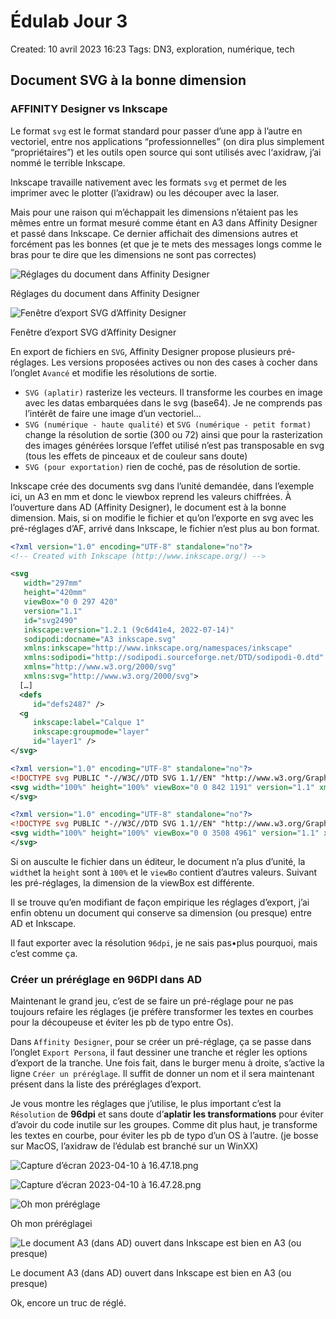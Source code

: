 # Édulab Jour 3

Created: 10 avril 2023 16:23
Tags: DN3, exploration, numérique, tech

## Document SVG à la bonne dimension

### AFFINITY Designer vs Inkscape

Le format `svg` est le format standard pour passer d’une app à l’autre en vectoriel, entre nos applications “professionnelles” (on dira plus simplement “propriétaires”) et les outils open source qui sont utilisés avec l‘axidraw, j’ai nommé le terrible Inkscape.

Inkscape travaille nativement avec les formats `svg` et permet de les imprimer avec le plotter (l’axidraw) ou les découper avec la laser.

Mais pour une raison qui m’échappait les dimensions n’étaient pas les mêmes entre un format mesuré comme étant en A3 dans Affinity Designer et passé dans Inkscape. Ce dernier affichait des dimensions autres et forcément pas les bonnes (et que je te mets des messages longs comme le bras pour te dire que les dimensions ne sont pas correctes)

![Réglages du document dans Affinity Designer](medias/Capture_decran_2023-04-10_a_16.27.49.png)

Réglages du document dans Affinity Designer

![Fenêtre d’export SVG  d’Affinity Designer](medias/Capture_decran_2023-04-10_a_16.29.55.png)

Fenêtre d’export SVG  d’Affinity Designer

En export de fichiers en `SVG`, Affinity Designer propose plusieurs pré-réglages. Les versions proposées actives ou non des cases à cocher dans l’onglet `Avancé` et modifie les résolutions de sortie.

- `SVG (aplatir)` rasterize les vecteurs. Il transforme les courbes en image avec les datas embarquées dans le svg (base64). Je ne comprends pas l’intérêt de faire une image d’un vectoriel…
- `SVG (numérique - haute qualité)` et `SVG (numérique - petit format)` change la résolution de sortie (300 ou 72) ainsi que pour la rasterization des images générées lorsque l’effet utilisé n’est pas transposable en svg (tous les effets de pinceaux et de couleur sans doute)
- `SVG (pour exportation)` rien de coché, pas de résolution de sortie.

Inkscape crée des documents svg dans l’unité demandée, dans l’exemple ici, un A3 en mm et donc le viewbox reprend les valeurs chiffrées. À l’ouverture dans AD (Affinity Designer), le document est à la bonne dimension. Mais, si on modifie le fichier et qu’on l’exporte en svg avec les pré-réglages d’AF, arrivé dans Inkscape, le fichier n’est plus au bon format.

```svg
<?xml version="1.0" encoding="UTF-8" standalone="no"?>
<!-- Created with Inkscape (http://www.inkscape.org/) -->

<svg
   width="297mm"
   height="420mm"
   viewBox="0 0 297 420"
   version="1.1"
   id="svg2490"
   inkscape:version="1.2.1 (9c6d41e4, 2022-07-14)"
   sodipodi:docname="A3 inkscape.svg"
   xmlns:inkscape="http://www.inkscape.org/namespaces/inkscape"
   xmlns:sodipodi="http://sodipodi.sourceforge.net/DTD/sodipodi-0.dtd"
   xmlns="http://www.w3.org/2000/svg"
   xmlns:svg="http://www.w3.org/2000/svg">
  […]
  <defs
     id="defs2487" />
  <g
     inkscape:label="Calque 1"
     inkscape:groupmode="layer"
     id="layer1" />
</svg>
```

```svg
<?xml version="1.0" encoding="UTF-8" standalone="no"?>
<!DOCTYPE svg PUBLIC "-//W3C//DTD SVG 1.1//EN" "http://www.w3.org/Graphics/SVG/1.1/DTD/svg11.dtd">
<svg width="100%" height="100%" viewBox="0 0 842 1191" version="1.1" xmlns="http://www.w3.org/2000/svg" xmlns:xlink="http://www.w3.org/1999/xlink" xml:space="preserve" xmlns:serif="http://www.serif.com/" style="fill-rule:evenodd;clip-rule:evenodd;stroke-linejoin:round;stroke-miterlimit:2;">
</svg>
```

```svg
<?xml version="1.0" encoding="UTF-8" standalone="no"?>
<!DOCTYPE svg PUBLIC "-//W3C//DTD SVG 1.1//EN" "http://www.w3.org/Graphics/SVG/1.1/DTD/svg11.dtd">
<svg width="100%" height="100%" viewBox="0 0 3508 4961" version="1.1" xmlns="http://www.w3.org/2000/svg" xmlns:xlink="http://www.w3.org/1999/xlink" xml:space="preserve" xmlns:serif="http://www.serif.com/" style="fill-rule:evenodd;clip-rule:evenodd;stroke-linejoin:round;stroke-miterlimit:2;">
</svg>
```

Si on ausculte le fichier dans un éditeur, le document n’a plus d’unité, la `width`et la `height` sont à `100%` et le `viewBo`  contient d’autres valeurs. Suivant les pré-réglages, la dimension de la viewBox est différente.

Il se trouve qu’en modifiant de façon empirique les réglages d’export, j’ai enfin obtenu un document qui conserve sa dimension (ou presque) entre AD et Inkscape.

Il faut exporter avec la résolution `96dpi`, je ne sais pas•plus pourquoi, mais c’est comme ça.

### Créer un préréglage en 96DPI dans AD

Maintenant le grand jeu, c’est de se faire un pré-réglage pour ne pas toujours refaire les réglages (je préfère transformer les textes en courbes pour la découpeuse et éviter les pb de typo entre Os).

Dans `Affinity Designer`, pour se créer un pré-réglage, ça se passe dans l’onglet `Export Persona`, il faut dessiner une tranche et régler les options d’export de la tranche. Une fois fait, dans le burger menu à droite, s’active la ligne `Créer un préréglage`. Il suffit de donner un nom et il sera maintenant présent dans la liste des préréglages d’export.

Je vous montre les réglages que j’utilise, le plus important c’est la `Résolution` de **96dpi** et sans doute d’**aplatir les transformations** pour éviter d’avoir du code inutile sur les groupes. Comme dit plus haut, je transforme les textes en courbe, pour éviter les pb de typo d’un OS à l’autre. (je bosse sur MacOS, l’axidraw de l’édulab est branché sur un WinXX)

![Capture d’écran 2023-04-10 à 16.47.18.png](medias/Capture_decran_2023-04-10_a_16.47.18.png)

![Capture d’écran 2023-04-10 à 16.47.28.png](medias/Capture_decran_2023-04-10_a_16.47.28.png)

![Oh mon préréglage](medias/Capture_decran_2023-04-10_a_17.19.22.png)

Oh mon préréglagei

![Le document A3 (dans AD) ouvert dans Inkscape est bien en A3 (ou presque)](medias/Capture_decran_2023-04-10_a_17.35.59.png)

Le document A3 (dans AD) ouvert dans Inkscape est bien en A3 (ou presque)

Ok, encore un truc de réglé.
